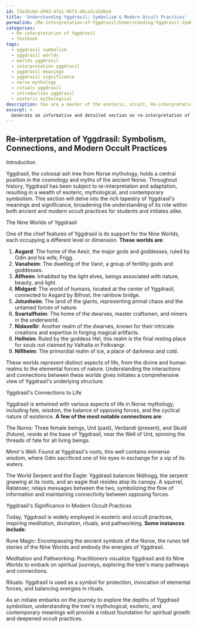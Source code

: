 ```yaml
---
id: 73e1bcbe-d993-47a1-95f3-d6ca3ca3d6a9
title: 'Understanding Yggdrasil: Symbolism & Modern Occult Practices'
permalink: /Re-interpretation-of-Yggdrasil/Understanding-Yggdrasil-Symbolism-Modern-Occult-Practices/
categories:
  - Re-interpretation of Yggdrasil
  - Textbook
tags:
  - yggdrasil symbolism
  - yggdrasil worlds
  - worlds yggdrasil
  - interpretation yggdrasil
  - yggdrasil meanings
  - yggdrasil significance
  - norse mythology
  - rituals yggdrasil
  - introduction yggdrasil
  - esoteric mythological
description: You are a master of the esoteric, occult, Re-interpretation of Yggdrasil and education, you have written many textbooks on the subject in ways that provide students with rich and deep understanding of the subject. You are being asked to write textbook-like sections on a topic and you do it with full context, explainability, and reliability in accuracy to the true facts of the topic at hand, in a textbook style that a student would easily be able to learn from, in a rich, engaging, and contextual way. Always include relevant context (such as formulas and history), related concepts, and in a way that someone can gain deep insights from.
excerpt: > 
  Generate an informative and detailed section on re-interpretation of Yggdrasil for a grimoire, which delves into the mythological, esoteric, and contemporary symbolism. Provide a comprehensive analysis that explores the nine worlds, its connections to various aspects of life, and its significance in modern occult practices for an initiate seeking a deeper understanding of this mystical tree.
---
```


## Re-interpretation of Yggdrasil: Symbolism, Connections, and Modern Occult Practices

Introduction

Yggdrasil, the colossal ash tree from Norse mythology, holds a central position in the cosmology and myths of the ancient Norse. Throughout history, Yggdrasil has been subject to re-interpretation and adaptation, resulting in a wealth of esoteric, mythological, and contemporary symbolism. This section will delve into the rich tapestry of Yggdrasil's meanings and significance, broadening the understanding of its role within both ancient and modern occult practices for students and initiates alike.

The Nine Worlds of Yggdrasil

One of the chief features of Yggdrasil is its support for the Nine Worlds, each occupying a different level or dimension. **These worlds are**:

1. **Asgard**: The home of the Aesir, the major gods and goddesses, ruled by Odin and his wife, Frigg.
2. **Vanaheim**: The dwelling of the Vanir, a group of fertility gods and goddesses.
3. **Alfheim**: Inhabited by the light elves, beings associated with nature, beauty, and light.
4. **Midgard**: The world of humans, located at the center of Yggdrasil, connected to Asgard by Bifrost, the rainbow bridge.
5. **Jotunheim**: The land of the giants, representing primal chaos and the untamed forces of nature.
6. **Svartalfheim**: The home of the dwarves, master craftsmen, and miners in the underworld.
7. **Nidavellir**: Another realm of the dwarves, known for their intricate creations and expertise in forging magical artifacts.
8. **Helheim**: Ruled by the goddess Hel, this realm is the final resting place for souls not claimed by Valhalla or Folkvangr.
9. **Niflheim**: The primordial realm of ice, a place of darkness and cold.

These worlds represent distinct aspects of life, from the divine and human realms to the elemental forces of nature. Understanding the interactions and connections between these worlds gives initiates a comprehensive view of Yggdrasil's underlying structure.

Yggdrasil's Connections to Life

Yggdrasil is entwined with various aspects of life in Norse mythology, including fate, wisdom, the balance of opposing forces, and the cyclical nature of existence. **A few of the most notable connections are**:

The Norns: Three female beings, Urd (past), Verdandi (present), and Skuld (future), reside at the base of Yggdrasil, near the Well of Urd, spinning the threads of fate for all living beings.

Mimir's Well: Found at Yggdrasil's roots, this well contains immense wisdom, where Odin sacrificed one of his eyes in exchange for a sip of its waters.

The World Serpent and the Eagle: Yggdrasil balances Nidhogg, the serpent gnawing at its roots, and an eagle that resides atop its canopy. A squirrel, Ratatoskr, relays messages between the two, symbolizing the flow of information and maintaining connectivity between opposing forces.

Yggdrasil's Significance in Modern Occult Practices

Today, Yggdrasil is widely employed in esoteric and occult practices, inspiring meditation, divination, rituals, and pathworking. **Some instances include**:

Rune Magic: Encompassing the ancient symbols of the Norse, the runes tell stories of the Nine Worlds and embody the energies of Yggdrasil.

Meditation and Pathworking: Practitioners visualize Yggdrasil and its Nine Worlds to embark on spiritual journeys, exploring the tree's many pathways and connections.

Rituals: Yggdrasil is used as a symbol for protection, invocation of elemental forces, and balancing energies in rituals.

As an initiate embarks on the journey to explore the depths of Yggdrasil symbolism, understanding the tree's mythological, esoteric, and contemporary meanings will provide a robust foundation for spiritual growth and deepened occult practices.
